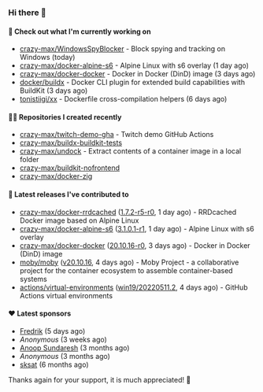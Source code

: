 ### Hi there 👋

#### 👷 Check out what I'm currently working on

- [crazy-max/WindowsSpyBlocker](https://github.com/crazy-max/WindowsSpyBlocker) - Block spying and tracking on Windows (today)
- [crazy-max/docker-alpine-s6](https://github.com/crazy-max/docker-alpine-s6) - Alpine Linux with s6 overlay (1 day ago)
- [crazy-max/docker-docker](https://github.com/crazy-max/docker-docker) - Docker in Docker (DinD) image (3 days ago)
- [docker/buildx](https://github.com/docker/buildx) - Docker CLI plugin for extended build capabilities with BuildKit (3 days ago)
- [tonistiigi/xx](https://github.com/tonistiigi/xx) - Dockerfile cross-compilation helpers (6 days ago)

#### 👨‍💻 Repositories I created recently

- [crazy-max/twitch-demo-gha](https://github.com/crazy-max/twitch-demo-gha) - Twitch demo GitHub Actions
- [crazy-max/buildx-buildkit-tests](https://github.com/crazy-max/buildx-buildkit-tests)
- [crazy-max/undock](https://github.com/crazy-max/undock) - Extract contents of a container image in a local folder
- [crazy-max/buildkit-nofrontend](https://github.com/crazy-max/buildkit-nofrontend)
- [crazy-max/docker-zig](https://github.com/crazy-max/docker-zig)

#### 🚀 Latest releases I've contributed to

- [crazy-max/docker-rrdcached](https://github.com/crazy-max/docker-rrdcached) ([1.7.2-r5-r0](https://github.com/crazy-max/docker-rrdcached/releases/tag/1.7.2-r5-r0), 1 day ago) - RRDcached Docker image based on Alpine Linux
- [crazy-max/docker-alpine-s6](https://github.com/crazy-max/docker-alpine-s6) ([3.1.0.1-r1](https://github.com/crazy-max/docker-alpine-s6/releases/tag/3.1.0.1-r1), 1 day ago) - Alpine Linux with s6 overlay
- [crazy-max/docker-docker](https://github.com/crazy-max/docker-docker) ([20.10.16-r0](https://github.com/crazy-max/docker-docker/releases/tag/20.10.16-r0), 3 days ago) - Docker in Docker (DinD) image
- [moby/moby](https://github.com/moby/moby) ([v20.10.16](https://github.com/moby/moby/releases/tag/v20.10.16), 4 days ago) - Moby Project - a collaborative project for the container ecosystem to assemble container-based systems
- [actions/virtual-environments](https://github.com/actions/virtual-environments) ([win19/20220511.2](https://github.com/actions/virtual-environments/releases/tag/win19%2F20220511.2), 4 days ago) - GitHub Actions virtual environments

#### ❤️ Latest sponsors
- [Fredrik](https://github.com/fredrikscode) (5 days ago)
- _Anonymous_ (3 weeks ago)
- [Anoop Sundaresh](https://github.com/theryecatcher) (3 months ago)
- _Anonymous_ (3 months ago)
- [sksat](https://github.com/sksat) (6 months ago)

Thanks again for your support, it is much appreciated! 🙏
